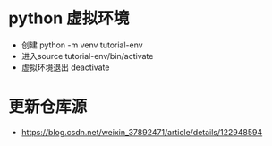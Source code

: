 # python 虚拟环境
- 创建 python -m venv tutorial-env
- 进入source tutorial-env/bin/activate
- 虚拟环境退出 deactivate
# 更新仓库源
  - https://blog.csdn.net/weixin_37892471/article/details/122948594
